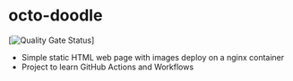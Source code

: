 # octo-doodle 
[![Quality Gate Status](https://sonar-scanner.pune.cdac.in/api/project_badges/measure?project=octo-doodle&metric=alert_status&token=sqb_a3a380ff888c19edfd3d761fb9746e14c33ccf32)]

- Simple static HTML web page with images deploy on a nginx container
- Project to learn GitHub Actions and Workflows
